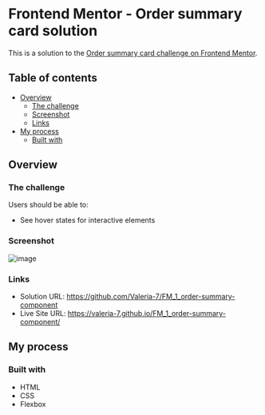# Frontend Mentor - Order summary card solution

This is a solution to the [Order summary card challenge on Frontend Mentor](https://www.frontendmentor.io/challenges/order-summary-component-QlPmajDUj). 

## Table of contents

- [Overview](#overview)
  - [The challenge](#the-challenge)
  - [Screenshot](#screenshot)
  - [Links](#links)
- [My process](#my-process)
  - [Built with](#built-with)

## Overview

### The challenge

Users should be able to:

- See hover states for interactive elements

### Screenshot

![image](https://user-images.githubusercontent.com/68329127/142767908-97d24c22-4180-4521-b5cf-38366eaed49e.png)

### Links

- Solution URL: https://github.com/Valeria-7/FM_1_order-summary-component
- Live Site URL: https://valeria-7.github.io/FM_1_order-summary-component/

## My process

### Built with

- HTML
- CSS
- Flexbox
